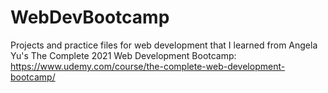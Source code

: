# WebDevBootcamp
Projects and practice files for web development that I learned from Angela Yu's The Complete 2021 Web Development Bootcamp: https://www.udemy.com/course/the-complete-web-development-bootcamp/
